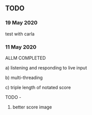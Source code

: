## TODO

### 19 May 2020

test with carla


### 11 May 2020
ALLM COMPLETED 

a) listening and responding to live input

b) multi-threading

c) triple length of notated score

TODO - 

1) better score image

